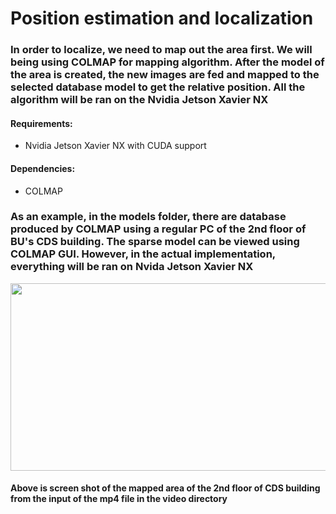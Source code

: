 # Position estimation and localization
### In order to localize, we need to map out the area first. We will being using COLMAP for mapping algorithm. After the model of the area is created, the new images are fed and mapped to the selected database model to get the relative position. All the algorithm will be ran on the Nvidia Jetson Xavier NX 
#### Requirements: 
* Nvidia Jetson Xavier NX with CUDA support
#### Dependencies:
* <a herf='https://colmap.github.io/'> COLMAP </a>

### As an example, in the models folder, there are database produced by COLMAP using a regular PC of the 2nd floor of BU's CDS building. The sparse model can be viewed using COLMAP GUI. However, in the actual implementation, everything will be ran on Nvida Jetson Xavier NX  

<img width="600" height="300" src="https://user-images.githubusercontent.com/123419648/236561781-4c95436b-cdec-4a2d-ba02-98dbe42eaf9e.png">

#### Above is screen shot of the mapped area of the 2nd floor of CDS building from the input of the mp4 file in the video directory

